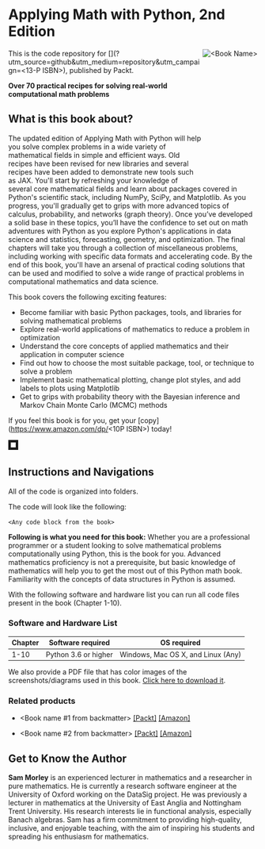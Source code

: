 # Applying Math with Python, 2nd Edition
<a href="<Packtpub book link>?utm_source=github&utm_medium=repository&utm_campaign=<13-P ISBN>"><img src="https://static.packt-cdn.com/products/<13-P ISBN>/cover/smaller" alt="<Book Name>" height="256px" align="right"></a>

This is the code repository for [<Book name>](<Packtpub book link>?utm_source=github&utm_medium=repository&utm_campaign=<13-P ISBN>), published by Packt.

**Over 70 practical recipes for solving real-world computational math problems**

## What is this book about?
The updated edition of Applying Math with Python will help you solve complex problems in a wide variety of mathematical fields in simple and efficient ways. Old recipes have been revised for new libraries and several recipes have been added to demonstrate new tools such as JAX.
You'll start by refreshing your knowledge of several core mathematical fields and learn about packages covered in Python's scientific stack, including NumPy, SciPy, and Matplotlib. As you progress, you'll gradually get to grips with more advanced topics of calculus, probability, and networks (graph theory). Once you’ve developed a solid base in these topics, you’ll have the confidence to set out on math adventures with Python as you explore Python's applications in data science and statistics, forecasting, geometry, and optimization. The final chapters will take you through a collection of miscellaneous problems, including working with specific data formats and accelerating code.
By the end of this book, you'll have an arsenal of practical coding solutions that can be used and modified to solve a wide range of practical problems in computational mathematics and data science.

This book covers the following exciting features: 
* Become familiar with basic Python packages, tools, and libraries for solving mathematical problems
* Explore real-world applications of mathematics to reduce a problem in optimization
* Understand the core concepts of applied mathematics and their application in computer science
* Find out how to choose the most suitable package, tool, or technique to solve a problem
* Implement basic mathematical plotting, change plot styles, and add labels to plots using Matplotlib
* Get to grips with probability theory with the Bayesian inference and Markov Chain Monte Carlo (MCMC) methods

If you feel this book is for you, get your [copy](https://www.amazon.com/dp/<10P ISBN>) today!

<a href="https://www.packtpub.com/?utm_source=github&utm_medium=banner&utm_campaign=GitHubBanner"><img src="https://raw.githubusercontent.com/PacktPublishing/GitHub/master/GitHub.png" alt="https://www.packtpub.com/" border="5" /></a>

## Instructions and Navigations
All of the code is organized into folders.

The code will look like the following:
```
<Any code block from the book>

```

**Following is what you need for this book:**
Whether you are a professional programmer or a student looking to solve mathematical problems computationally using Python, this is the book for you. Advanced mathematics proficiency is not a prerequisite, but basic knowledge of mathematics will help you to get the most out of this Python math book. Familiarity with the concepts of data structures in Python is assumed.

With the following software and hardware list you can run all code files present in the book (Chapter 1-10).

### Software and Hardware List

| Chapter  | Software required                                                                    | OS required                        |
| -------- | -------------------------------------------------------------------------------------| -----------------------------------|
|  1-10		 | Python 3.6 or higher							                                            			  | Windows, Mac OS X, and Linux (Any) |

We also provide a PDF file that has color images of the screenshots/diagrams used in this book. [Click here to download it](<Graphic bundle link>).


### Related products <Other books you may enjoy>
* <Book name #1 from backmatter> [[Packt]](<Book link on Packtpub>) [[Amazon]](https://www.amazon.com/dp/<10P-ISBN>)

* <Book name #2 from backmatter> [[Packt]](<Book link on Packtpub>) [[Amazon]](https://www.amazon.com/dp/<10P-ISBN>)

## Get to Know the Author
**Sam Morley**  is an experienced lecturer in mathematics and a researcher in pure mathematics. He is currently a research software engineer at the University of Oxford working on the DataSig project. He was previously a lecturer in mathematics at the University of East Anglia and Nottingham Trent University. His research interests lie in functional analysis, especially Banach algebras. Sam has a firm commitment to providing high-quality, inclusive, and enjoyable teaching, with the aim of inspiring his students and spreading his enthusiasm for mathematics.

**<Author name>** <Author bio>

